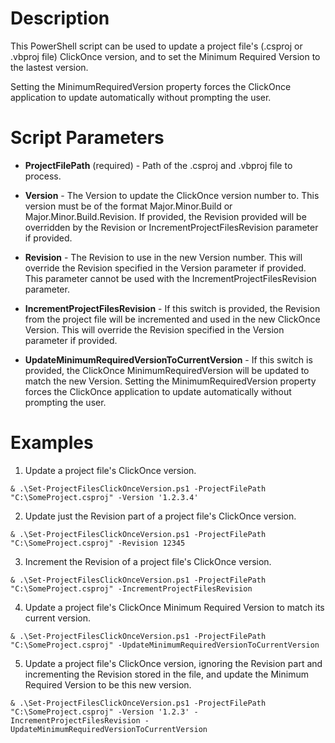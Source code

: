 # Description
This PowerShell script can be used to update a project file's (.csproj or .vbproj file) ClickOnce version, and to set the Minimum Required Version to the lastest version.

Setting the MinimumRequiredVersion property forces the ClickOnce application to update automatically without prompting the user.


# Script Parameters
* **ProjectFilePath** (required) - Path of the .csproj and .vbproj file to process.
	
* **Version** - The Version to update the ClickOnce version number to. This version must be of the format Major.Minor.Build or Major.Minor.Build.Revision. If provided, the Revision provided will be overridden by the Revision or IncrementProjectFilesRevision parameter if provided.

* **Revision** - The Revision to use in the new Version number. This will override the Revision specified in the Version parameter if provided. This parameter cannot be used with the IncrementProjectFilesRevision parameter.
	
* **IncrementProjectFilesRevision** - If this switch is provided, the Revision from the project file will be incremented and used in the new ClickOnce Version. This will override the Revision specified in the Version parameter if provided.
	
* **UpdateMinimumRequiredVersionToCurrentVersion** - If this switch is provided, the ClickOnce MinimumRequiredVersion will be updated to match the new Version. Setting the MinimumRequiredVersion property forces the ClickOnce application to update automatically without prompting the user.

# Examples

1. Update a project file's ClickOnce version.
```
& .\Set-ProjectFilesClickOnceVersion.ps1 -ProjectFilePath "C:\SomeProject.csproj" -Version '1.2.3.4'
```

2. Update just the Revision part of a project file's ClickOnce version.
```
& .\Set-ProjectFilesClickOnceVersion.ps1 -ProjectFilePath "C:\SomeProject.csproj" -Revision 12345
```

3. Increment the Revision of a project file's ClickOnce version.
```
& .\Set-ProjectFilesClickOnceVersion.ps1 -ProjectFilePath "C:\SomeProject.csproj" -IncrementProjectFilesRevision
```

4. Update a project file's ClickOnce Minimum Required Version to match its current version.
```
& .\Set-ProjectFilesClickOnceVersion.ps1 -ProjectFilePath "C:\SomeProject.csproj" -UpdateMinimumRequiredVersionToCurrentVersion
```

5. Update a project file's ClickOnce version, ignoring the Revision part and incrementing the Revision stored in the file, and update the Minimum Required Version to be this new version.
```
& .\Set-ProjectFilesClickOnceVersion.ps1 -ProjectFilePath "C:\SomeProject.csproj" -Version '1.2.3' -IncrementProjectFilesRevision -UpdateMinimumRequiredVersionToCurrentVersion
```